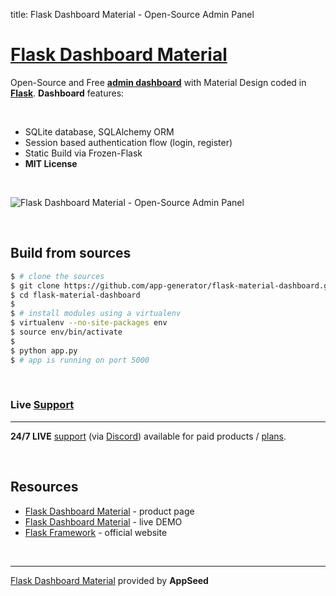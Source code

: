 title: Flask Dashboard Material - Open-Source Admin Panel

# [Flask Dashboard Material](https://appseed.us/admin-dashboards/flask-dashboard-material-design)

Open-Source and Free **[admin dashboard](https://appseed.us/admin-dashboards)** with Material Design coded in **[Flask](https://palletsprojects.com/p/flask/)**. **Dashboard** features:

<br />

- SQLite database, SQLAlchemy ORM
- Session based authentication flow (login, register)
- Static Build via Frozen-Flask
- **MIT License**

<br />

![Flask Dashboard Material - Open-Source Admin Panel](https://raw.githubusercontent.com/app-generator/flask-material-dashboard/master/screenshots/flask-material-dashboard-intro.gif)

<br />

## Build from sources

```bash
$ # clone the sources
$ git clone https://github.com/app-generator/flask-material-dashboard.git
$ cd flask-material-dashboard
$
$ # install modules using a virtualenv
$ virtualenv --no-site-packages env
$ source env/bin/activate
$
$ python app.py
$ # app is running on port 5000
```

<br />

### Live [Support](https://appseed.us/support)
---

**24/7 LIVE** [support](https://appseed.us/support) (via [Discord](https://discord.gg/fZC6hup)) available for paid products / [plans](https://appseed.us/pricing).

<br />


## Resources

- [Flask Dashboard Material](https://appseed.us/admin-dashboards/flask-dashboard-material-design) - product page
- [Flask Dashboard Material](https://flask-material-dashboard.appseed.us/) - live DEMO
- [Flask Framework](https://palletsprojects.com/p/flask/) - official website
 
<br />
 
---
[Flask Dashboard Material](https://appseed.us/admin-dashboards/flask-dashboard-material-design) provided by **AppSeed**

